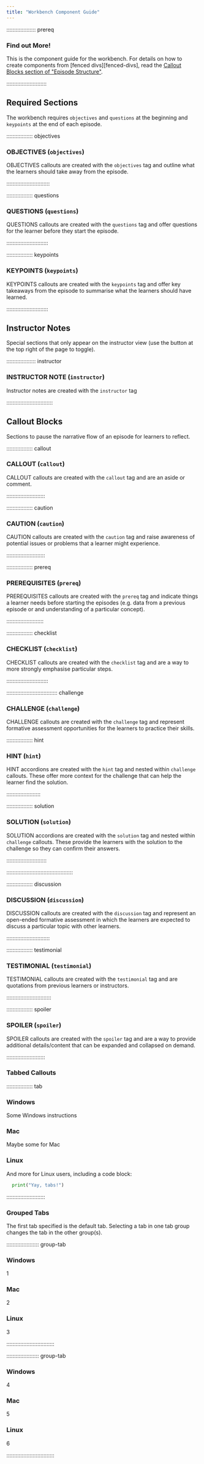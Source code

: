 ```yaml
---
title: "Workbench Component Guide"
---
```


::::::::::::::::::: prereq

### Find out More!

This is the component guide for the workbench. For details on how to create 
components from [fenced divs][fenced-divs], read the [Callout Blocks section of
"Episode Structure"](episodes.html#callout-blocks).

::::::::::::::::::::::::::

## Required Sections

The workbench requires `objectives` and `questions` at the beginning and 
`keypoints` at the end of each episode.

::::::::::::::::: objectives

### OBJECTIVES (`objectives`)

OBJECTIVES callouts are created with the `objectives` tag and outline what the
learners should take away from the episode.

::::::::::::::::::::::::::::

::::::::::::::::: questions

### QUESTIONS (`questions`)

QUESTIONS callouts are created with the `questions` tag and offer questions for
the learner before they start the episode.

:::::::::::::::::::::::::::


::::::::::::::::: keypoints

### KEYPOINTS (`keypoints`)

KEYPOINTS callouts are created with the `keypoints` tag and offer key takeaways
from the episode to summarise what the learners should have learned.

:::::::::::::::::::::::::::



## Instructor Notes

Special sections that only appear on the instructor view (use the button at the
top right of the page to toggle).

::::::::::::::::::: instructor

### INSTRUCTOR NOTE (`instructor`)

Instructor notes are created with the `instructor` tag

::::::::::::::::::::::::::::::



## Callout Blocks

Sections to pause the narrative flow of an episode for learners to reflect.

::::::::::::::::: callout

### CALLOUT (`callout`)

CALLOUT callouts are created with the `callout` tag and are an aside or comment.

:::::::::::::::::::::::::

::::::::::::::::: caution

### CAUTION (`caution`)

CAUTION callouts are created with the `caution` tag and raise awareness of potential
issues or problems that a learner might experience.

:::::::::::::::::::::::::

::::::::::::::::: prereq

### PREREQUISITES (`prereq`)

PREREQUISITES callouts are created with the `prereq` tag and indicate things a
learner needs before starting the episodes (e.g. data from a previous episode or
and understanding of a particular concept).

::::::::::::::::::::::::

::::::::::::::::: checklist

### CHECKLIST (`checklist`)

CHECKLIST callouts are created with the `checklist` tag and are a way to more
strongly emphasise particular steps.

:::::::::::::::::::::::::::

::::::::::::::::::::::::::::::::: challenge

### CHALLENGE (`challenge`)

CHALLENGE callouts are created with the `challenge` tag and represent formative
assessment opportunities for the learners to practice their skills.

::::::::::::::::: hint

### HINT (`hint`)

HINT accordions are created with the `hint` tag and nested within 
`challenge` callouts. These offer more context for the challenge that can help
the learner find the solution.

::::::::::::::::::::::

::::::::::::::::: solution

### SOLUTION (`solution`)

SOLUTION accordions are created with the `solution` tag and nested within 
`challenge` callouts. These provide the learners with the solution to the
challenge so they can confirm their answers.

::::::::::::::::::::::::::


:::::::::::::::::::::::::::::::::::::::::::

::::::::::::::::: discussion

### DISCUSSION (`discussion`)

DISCUSSION callouts are created with the `discussion` tag and represent an
open-ended formative assessment in which the learners are expected to discuss
a particular topic with other learners.

::::::::::::::::::::::::::::

::::::::::::::::: testimonial

### TESTIMONIAL (`testimonial`)

TESTIMONIAL callouts are created with the `testimonial` tag and are quotations
from previous learners or instructors.

:::::::::::::::::::::::::::::

::::::::::::::::: spoiler

### SPOILER (`spoiler`)

SPOILER callouts are created with the `spoiler` tag and
are a way to provide additional details/content 
that can be expanded and collapsed on demand.

:::::::::::::::::::::::::


### Tabbed Callouts

::::::::::::::::: tab

### Windows

Some Windows instructions

### Mac

Maybe some for Mac

### Linux

And more for Linux users, including a code block:

```python
  print("Yay, tabs!")
```

:::::::::::::::::::::::::

### Grouped Tabs

The first tab specified is the default tab. Selecting a tab in one tab group changes the tab in
the other group(s).

::::::::::::::::::::: group-tab

### Windows

1

### Mac

2

### Linux

3

:::::::::::::::::::::::::::::::

::::::::::::::::::::: group-tab

### Windows

4

### Mac

5

### Linux

6

:::::::::::::::::::::::::::::::

